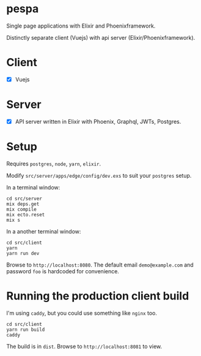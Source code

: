 # pespa
Single page applications with Elixir and Phoenixframework.

Distinctly separate client (Vuejs) with api server (Elixir/Phoenixframework).

# Client


- [x] Vuejs

# Server
- [x] API server written in Elixir with Phoenix, Graphql, JWTs, Postgres.

# Setup

Requires `postgres`, `node`, `yarn`, `elixir`.

Modify `src/server/apps/edge/config/dev.exs` to suit your `postgres` setup.

In a terminal window:
```
cd src/server
mix deps.get
mix compile
mix ecto.reset
mix s
```

In a another terminal window:
```
cd src/client
yarn
yarn run dev
```

Browse to `http://localhost:8080`. The default email `demo@example.com` and password `foo` is hardcoded for convenience.

# Running the production client build

I'm using `caddy`, but you could use something like `nginx` too.

```
cd src/client
yarn run build
caddy
```

The build is in `dist`. Browse to `http://localhost:8081` to view.

